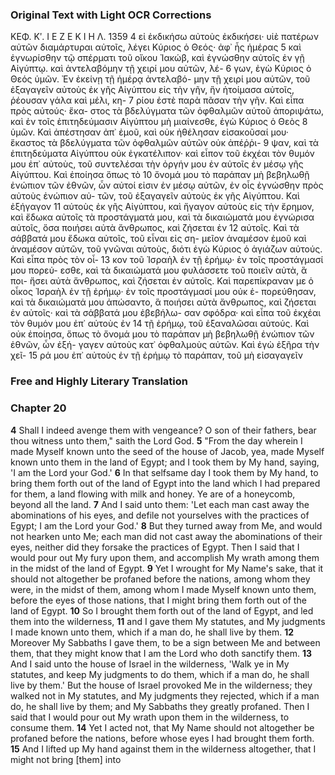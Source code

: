 ### Original Text with Light OCR Corrections

ΚΕΦ. Κʹ.                                Ι Ε Ζ Ε Κ Ι Η Λ.                                1359
4 εἰ ἐκδικήσω αὐτοὺς ἐκδικήσει· υἱὲ
  πατέρων αὐτῶν διαμάρτυραι αὐτοῖς,
  λέγει Κύριος ὁ Θεός· ἀφ᾿ ἧς ἡμέρας
5 καὶ ἐγνωρίσθην τῷ σπέρματι τοῦ οἴκου Ἰακώβ, καὶ ἐγνώσθην
  αὐτοῖς ἐν γῇ Αἰγύπτῳ. καὶ ἀντελαβόμην τῇ χειρί μου αὐτῶν, λέ-
6 γων, ἐγὼ Κύριος ὁ Θεός ὑμῶν. Ἐν ἐκείνῃ τῇ ἡμέρᾳ ἀντελαβό-
  μην τῇ χειρί μου αὐτῶν, τοῦ ἐξαγαγεῖν αὐτοὺς ἐκ γῆς Αἰγύπτου
  εἰς τὴν γῆν, ἣν ἡτοίμασα αὐτοῖς, ῥέουσαν γάλα καὶ μέλι, κη-
7 ρίου ἐστὲ παρὰ πᾶσαν τὴν γῆν. Καὶ εἶπα πρὸς αὐτούς· ἕκα-
  στος τὰ βδελύγματα τῶν ὀφθαλμῶν αὐτοῦ ἀποριψάτω, καὶ ἐν
  τοῖς ἐπιτηδεύμασιν Αἰγύπτου μὴ μιαίνεσθε, ἐγὼ Κύριος ὁ Θεὸς
8 ὑμῶν. Καὶ ἀπέστησαν ἀπ᾿ ἐμοῦ, καὶ οὐκ ἠθέλησαν εἰσακοῦσαί
  μου· ἕκαστος τὰ βδελύγματα τῶν ὀφθαλμῶν αὐτῶν οὐκ ἀπέῤῥι-
9 ψαν, καὶ τὰ ἐπιτηδεύματα Αἰγύπτου οὐκ ἐγκατέλιπον· καὶ εἶπον
  τοῦ ἐκχέαι τὸν θυμόν μου ἐπ᾿ αὐτοὺς, τοῦ συντελέσαι τὴν ὀργήν
  μου ἐν αὐτοῖς ἐν μέσῳ γῆς Αἰγύπτου. Καὶ ἐποίησα ὅπως τὸ
10 ὄνομά μου τὸ παράπαν μὴ βεβηλωθῇ ἐνώπιον τῶν ἐθνῶν, ὧν αὐτοί
   εἰσιν ἐν μέσῳ αὐτῶν, ἐν οἷς ἐγνώσθην πρὸς αὐτοὺς ἐνώπιον αὐ-
   τῶν, τοῦ ἐξαγαγεῖν αὐτοὺς ἐκ γῆς Αἰγύπτου. Καὶ ἐξήγαγον
11 αὐτοὺς ἐκ γῆς Αἰγύπτου, καὶ ἤγαγον αὐτοὺς εἰς τὴν ἔρημον,
   καὶ ἔδωκα αὐτοῖς τὰ προστάγματά μου, καὶ τὰ δικαιώματά μου
   ἐγνώρισα αὐτοῖς, ὅσα ποιήσει αὐτὰ ἄνθρωπος, καὶ ζήσεται ἐν
12 αὐτοῖς. Καὶ τὰ σάββατά μου ἔδωκα αὐτοῖς, τοῦ εἶναι εἰς ση-
   μεῖον ἀναμέσον ἐμοῦ καὶ ἀναμέσον αὐτῶν, τοῦ γνῶναι αὐτοὺς,
   διότι ἐγὼ Κύριος ὁ ἁγιάζων αὐτούς. Καὶ εἶπα πρὸς τὸν οἶ-
13 κον τοῦ Ἰσραὴλ ἐν τῇ ἐρήμῳ· ἐν τοῖς προστάγμασί μου πορεύ-
   εσθε, καὶ τὰ δικαιώματά μου φυλάσσετε τοῦ ποιεῖν αὐτὰ, ἃ ποι-
   ἤσει αὐτὰ ἄνθρωπος, καὶ ζήσεται ἐν αὐτοῖς. Καὶ παρεπίκραναν
   με ὁ οἶκος Ἰσραὴλ ἐν τῇ ἐρήμῳ· ἐν τοῖς προστάγμασί μου οὐκ ἐ-
   πορεύθησαν, καὶ τὰ δικαιώματά μου ἀπώσαντο, ἃ ποιήσει αὐτὰ
   ἄνθρωπος, καὶ ζήσεται ἐν αὐτοῖς· καὶ τὰ σάββατά μου ἐβεβήλω-
   σαν σφόδρα· καὶ εἶπα τοῦ ἐκχέαι τὸν θυμόν μου ἐπ᾿ αὐτοὺς ἐν
14 τῇ ἐρήμῳ, τοῦ ἐξαναλῶσαι αὐτούς. Καὶ οὐκ ἐποίησα, ὅπως τὸ
   ὄνομά μου τὸ παράπαν μὴ βεβηλωθῇ ἐνώπιον τῶν ἐθνῶν, ὧν ἐξή-
   γαγεν αὐτοὺς κατ᾿ ὀφθαλμοὺς αὐτῶν. Καὶ ἐγὼ ἐξῆρα τὴν χεῖ-
15 ρά μου ἐπ᾿ αὐτοὺς ἐν τῇ ἐρήμῳ τὸ παράπαν, τοῦ μὴ εἰσαγαγεῖν

### Free and Highly Literary Translation

### Chapter 20

**4** Shall I indeed avenge them with vengeance? O son of their fathers, bear thou witness unto them," saith the Lord God.
**5** "From the day wherein I made Myself known unto the seed of the house of Jacob, yea, made Myself known unto them in the land of Egypt; and I took them by My hand, saying, 'I am the Lord your God.'
**6** In that selfsame day I took them by My hand, to bring them forth out of the land of Egypt into the land which I had prepared for them, a land flowing with milk and honey. Ye are of a honeycomb, beyond all the land.
**7** And I said unto them: 'Let each man cast away the abominations of his eyes, and defile not yourselves with the practices of Egypt; I am the Lord your God.'
**8** But they turned away from Me, and would not hearken unto Me; each man did not cast away the abominations of their eyes, neither did they forsake the practices of Egypt. Then I said that I would pour out My fury upon them, and accomplish My wrath among them in the midst of the land of Egypt.
**9** Yet I wrought for My Name's sake, that it should not altogether be profaned before the nations, among whom they were, in the midst of them, among whom I made Myself known unto them, before the eyes of those nations, that I might bring them forth out of the land of Egypt.
**10** So I brought them forth out of the land of Egypt, and led them into the wilderness,
**11** and I gave them My statutes, and My judgments I made known unto them, which if a man do, he shall live by them.
**12** Moreover My Sabbaths I gave them, to be a sign between Me and between them, that they might know that I am the Lord who doth sanctify them.
**13** And I said unto the house of Israel in the wilderness, 'Walk ye in My statutes, and keep My judgments to do them, which if a man do, he shall live by them.' But the house of Israel provoked Me in the wilderness; they walked not in My statutes, and My judgments they rejected, which if a man do, he shall live by them; and My Sabbaths they greatly profaned. Then I said that I would pour out My wrath upon them in the wilderness, to consume them.
**14** Yet I acted not, that My Name should not altogether be profaned before the nations, before whose eyes I had brought them forth.
**15** And I lifted up My hand against them in the wilderness altogether, that I might not bring [them] into
